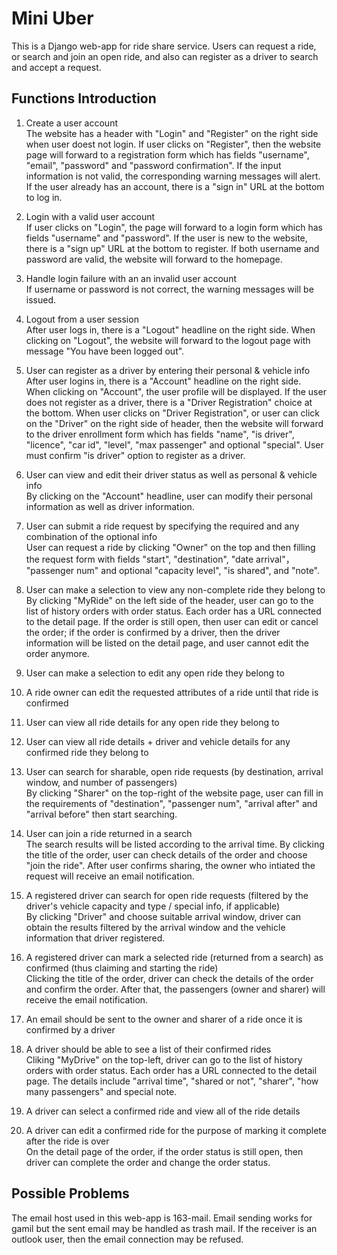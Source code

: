# Mini Uber

This is a Django web-app for ride share service. Users can request a ride, or search and join an open ride, and also can register as a driver to search and accept a request.

## Functions Introduction

1. Create a user account<br/>
The website has a header with "Login" and "Register" on the right side when user doest not login. If user clicks on "Register", then the website page will forward to a registration form which has fields "username", "email", "password" and "password confirmation". If the input information is not valid, the corresponding warning messages will alert. If the user already has an account, there is a "sign in" URL at the bottom to log in.

2. Login with a valid user account<br/>
If user clicks on "Login", the page will forward to a login form which has fields "username" and "password". If the user is new to the website, there is a "sign up" URL at the bottom to register. If both username and password are valid, the website will forward to the homepage.

3. Handle login failure with an an invalid user account<br/>
If username or password is not correct, the warning messages will be issued. 

4. Logout from a user session<br/>
After user logs in, there is a "Logout" headline on the right side. When clicking on "Logout", the website will forward to the logout page with message "You have been logged out".

5. User can register as a driver by entering their personal & vehicle info<br/>
After user logins in, there is a "Account" headline on the right side. When clicking on "Account", the user profile will be displayed. If the user does not register as a driver, there is a "Driver Registration" choice at the bottom. When user clicks on "Driver Registration", or user can click on the "Driver" on the right side of header, then the website will forward to the driver enrollment form which has fields "name", "is driver", "licence", "car id", "level", "max passenger" and optional "special". User must confirm "is driver" option to register as a driver.

6. User can view and edit their driver status as well as personal & vehicle info<br/>
By clicking on the "Account" headline, user can modify their personal information as well as driver information.

7. User can submit a ride request by specifying the required and any combination of the optional info<br/>
User can request a ride by clicking "Owner" on the top and then filling the request form with fields "start", "destination", "date arrival"， "passenger num" and optional "capacity level", "is shared", and "note". 

8. User can make a selection to view any non-complete ride they belong to<br/>
By clicking "MyRide" on the left side of the header, user can go to the list of history orders with order status. Each order has a URL connected to the detail page. If the order is still open, then user can edit or cancel the order; if the order is confirmed by a driver, then the driver information will be listed on the detail page, and user cannot edit the order anymore. 

9. User can make a selection to edit any open ride they belong to

10. A ride owner can edit the requested attributes of a ride until that ride is confirmed

11. User can view all ride details for any open ride they belong to

12. User can view all ride details + driver and vehicle details for any confirmed ride they belong to

13. User can search for sharable, open ride requests (by destination, arrival window, and number of passengers)<br/>
By clicking "Sharer" on the top-right of the website page, user can fill in the requirements of "destination", "passenger num", "arrival after" and "arrival before" then start searching.

14. User can join a ride returned in a search<br/>
The search results will be listed according to the arrival time. By clicking the title of the order, user can check details of the order and choose "join the ride". After user confirms sharing, the owner who intiated the request will receive an email notification.

15. A registered driver can search for open ride requests (filtered by the driver's vehicle capacity and type / special info, if applicable)<br/>
By clicking "Driver" and choose suitable arrival window, driver can obtain the results filtered by the arrival window and the vehicle information that driver registered.

16. A registered driver can mark a selected ride (returned from a search) as confirmed (thus claiming and starting the ride)<br/>
Clicking the title of the order, driver can check the details of the order and confirm the order. After that, the passengers (owner and sharer) will receive the email notification.

17. An email should be sent to the owner and sharer of a ride once it is confirmed by a driver<br/>

18. A driver should be able to see a list of their confirmed rides<br/>
Cliking "MyDrive" on the top-left, driver can go to the list of history orders with order status. Each order has a URL connected to the detail page. The details include "arrival time", "shared or not", "sharer", "how many passengers" and special note.

19. A driver can select a confirmed ride and view all of the ride details
20. A driver can edit a confirmed ride for the purpose of marking it complete after the ride is over<br/>
On the detail page of the order, if the order status is still open, then driver can complete the order and change the order status.<br/>

## Possible Problems

The email host used in this web-app is 163-mail. Email sending works for gamil but the sent email may be handled as trash mail. If the receiver is an outlook user, then the email connection may be refused.<br/>
